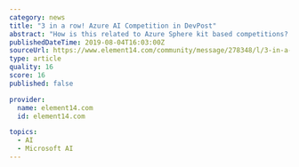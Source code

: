 ```yaml
---
category: news
title: "3 in a row! Azure AI Competition in DevPost"
abstract: "How is this related to Azure Sphere kit based competitions? There is Azure Machine Learning Service https://azure.microsoft.com/en-us/services/machine-learning-service/ which you can use in your IoT projects which is also part of the requirements for the ..."
publishedDateTime: 2019-08-04T16:03:00Z
sourceUrl: https://www.element14.com/community/message/278348/l/3-in-a-row-azure-ai-competition-in-devpost
type: article
quality: 16
score: 16
published: false

provider:
  name: element14.com
  id: element14.com

topics:
  - AI
  - Microsoft AI
---
```

